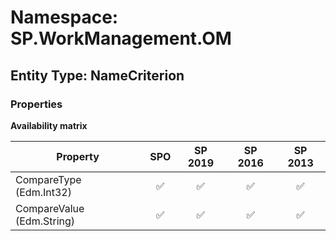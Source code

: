# Namespace: SP.WorkManagement.OM

## Entity Type: NameCriterion

### Properties

**Availability matrix**

Property | SPO | SP 2019 | SP 2016 | SP 2013
----------|:---:|:-------:|:-------:|:-------:
CompareType (Edm.Int32) | ✅ | ✅ | ✅ | ✅
CompareValue (Edm.String) | ✅ | ✅ | ✅ | ✅